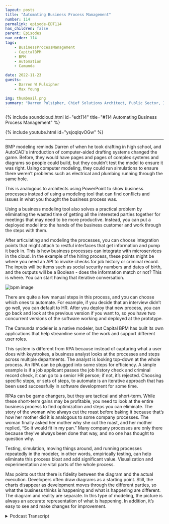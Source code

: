 ```yaml
---
layout: posts
title: "Automating Business Process Management"
number: 114
permalink: episode-EDT114
has_children: false
parent: Episodes
nav_order: 114
tags:
    - BusinessProcessManagement
    - CapitalBPM
    - BPM
    - Automation
    - Camunda

date: 2022-11-23
guests:
    - Darren W Pulsipher
    - Max Young

img: thumbnail.png
summary: "Darren Pulsipher, Chief Solutions Architect, Public Sector, Intel, and Max Young, CEO of Capital BPM, discuss operationalizing business process management with modeling programs."
---
```


{% include soundcloud.html id="edt114" title="#114 Automating Business Process Management" %}

{% include youtube.html id="ysjoqIqvOGw" %}

---

BMP modeling reminds Darren of when he took drafting in high school, and AutoCAD's introduction of computer-aided drafting systems changed the game.  Before, they would have pages and pages of complex systems and diagrams so people could build, but they couldn’t test the model to ensure it was right. Using computer modeling, they could run simulations to ensure there weren’t problems such as electrical and plumbing running through the same hole.

This is analogous to architects using PowerPoint to show business processes instead of using a modeling tool that can find conflicts and issues in what you thought the business process was.

Using a business modeling tool also solves a practical problem by eliminating the wasted time of getting all the interested parties together for meetings that may need to be more productive. Instead, you can put a deployed model into the hands of the business customer and work through the steps with them.

After articulating and modeling the processes, you can choose integration points that might attach to restful interfaces that get information and pump it back in. This is how business processes can integrate with microservices in the cloud. In the example of the hiring process, these points might be where you need an API to invoke checks for job history or criminal record. The inputs will be items such as social security numbers and dates of birth, and the outputs will be a Boolean - does the information match or not? This is where. You can start having that iterative conversation.

![bpm image](./bpm.png)

There are quite a few manual steps in this process, and you can choose which ones to automate. For example, if you decide that an interview didn’t go well, you can default to HR. After you deploy that new process, you can go back and look at the previous version if you want to, so you have two concurrent versions of the software working and deployed at the prototype.

The Camunda modeler is a native modeler, but Capital BPM has built its own applications that help streamline some of the work and support different user roles.

This system is different from RPA because instead of capturing what a user does with keystrokes, a business analyst looks at the processes and steps across multiple departments. The analyst is looking top-down at the whole process. An RPA can be plugged into some steps for efficiency. A simple example is if a job applicant passes the job history check and criminal record check, it can go to a senior HR person; if not, it’s rejected. Choosing specific steps, or sets of steps, to automate is an iterative approach that has been used successfully in software development for some time.

RPAs can be game changers, but they are tactical and short-term. While these short-term gains may be profitable, you need to look at the entire business process to find optimization and steps you can eliminate. The story of the woman who always cut the roast before baking it because that’s how her mother did it is analogous to some company processes. The woman finally asked her mother why she cut the roast, and her mother replied, “So it would fit in my pan.” Many company processes are only there because they’ve always been done that way, and no one has thought to question why.

Testing, simulation, moving things around, and running processes repeatedly in the modeler, in other words, empirically testing, can help eliminate this process bloat and add significant value. Visualization and experimentation are vital parts of the whole process.

Max points out that there is fidelity between the diagram and the actual execution. Developers often draw diagrams as a starting point. Still, the charts disappear as development moves through the different parties, so what the business thinks is happening and what is happening are different. The diagram and reality are separate.  In this type of modeling, the picture is always an accurate representation of what is happening. In addition, it’s easy to see and make changes for improvement. 


<details>
<summary> Podcast Transcript </summary>

<p>﻿1</p>
<p>Hello, this is Darren</p>
<p>Pulsipher, chief solutionarchitect of public sector at Intel.</p>
<p>And welcome to Embracing</p>
<p>Digital Transformation,where we investigate effective change,leveraging people, process and technology.</p>
<p>On today's episode, Optimizing.</p>
<p>Processes with Business Process Modeling.</p>
<p>Part two of my interview with Max Young,</p>
<p>CEO of Capital BPM.</p>
<p>Just so you know what this reminds me ofwhen I was in was I was in high school,</p>
<p>I took drafting.</p>
<p>Yeah.</p>
<p>So I was in three yearsof drafting in high schooland my junior yearthey introduced CAD systemsfor the first time,computer aided drafting systems, AutoCADand it was a huge shiftfrom drawing outbecause we had the big drafting boards,the whole thing,and you would have to draw pages and pagesfor complex systems, pages of diagramsso people could build them.</p>
<p>But you couldn't really test how could youtest that your model was right.</p>
<p>You, you did a lot of workand there was a lot of back and forthbetween the drafters, the architectsand the guys that had to build the thingsright.</p>
<p>All of a sudden, computer aided draftingcame along and they really used a modelinstead of.</p>
<p>That.</p>
<p>By using a model technique,now we could actually run simulationsof those modelsand see if there were any issues like,</p>
<p>Hey, did I have electrical and plumbinggoing through the same holes in a wall?</p>
<p>Well, that's a problem.</p>
<p>You don't want electricaland plumbing together, right.</p>
<p>And small things like that.</p>
<p>So what you're saying with this,this is very analogousto a lot of architectsare using PowerPoint presentationsto architector to show these business processes.</p>
<p>But if you use a modeling tool, itups the game so it it can find conflicts.</p>
<p>It can find issues in what you capturedor what you thought the business.</p>
<p>Process was not.</p>
<p>All right. So whatyou can actually see here, for example,that this thing has been deployed.</p>
<p>You know, it's at this particular step.</p>
<p>I can submit it, I can have logic,and it allows it to go one way or another.</p>
<p>And what I like about thisis that it solvesa really important problem for me.</p>
<p>And it's, again, a deeply pragmaticproblem, you know as well as I do.</p>
<p>What happenswhen you want to start a new project?</p>
<p>You sit down, you get, youknow, ten, 20 people into a room.</p>
<p>You guys shoot the breeze for about tenor 15 minutes about the kids in the snow.</p>
<p>You know, you talk about stuffsomebody might draw on a whiteboard,somebody takes notes, takes pictures.</p>
<p>There is an analyst in the room.</p>
<p>They go away and, you know,if you're lucky, you know,by the end of the week, they've typed outthe notes as senator everyone.</p>
<p>And then after you're done with that,you find a time when everybody elsecan get in the room again and again.</p>
<p>If you're lucky, somewhere in the next 2to 4 weeks, you have like a second meetingabout this, and you spend most of thatmeeting reviewing what you did previously.</p>
<p>And then you might be ableto move the ball forward in nature to.</p>
<p>Right.</p>
<p>I don't think I'm spellingany corporate secrets.</p>
<p>That's a no, no, no.</p>
<p>This is no, this is corporate. Right.</p>
<p>By here's what I just did.</p>
<p>I just went out and I builtand I deployed this.</p>
<p>I can put it into the handsof my customer, my business customers.</p>
<p>They can actually come in hereand they can say, well,</p>
<p>I'm going to actually drive this task.</p>
<p>Right? I'm I'm going to actually.</p>
<p>I want to step through it.</p>
<p>So you have. To push this. Wow.</p>
<p>Now I come over here and we see thatthe diagram is at this step,like itreally went through these processes.</p>
<p>And if I had told you to do like a checkfor a restfulcall here or here,you would have done those things.</p>
<p>So that's that's the nextthat's kind of the third part here is</p>
<p>I can take it from modelingto integration.</p>
<p>That's it.</p>
<p>So if I, if I, if I look at thethe steps here, we had to articulate.</p>
<p>Right, or capture the business processand articulate it, model it.</p>
<p>And now I can chooseintegration points in these steps.</p>
<p>I can say, hey, at this step</p>
<p>I'm attaching to a rest will interfacethat's out there that getsthat information for me and pumps back in.</p>
<p>So this is how I can integratebusiness processwith microservices or servicesthat are out there in the cloud, whatever.</p>
<p>Exactly.</p>
<p>So, so for example, you could say,hey, if we're going to do this project,the orange spots are the placeswhere we're going to need,you know, someone to come in and createan API for us that we can invokethe checks for job historyand checks for criminal reviewand what are going to bethe inputs and outputs of this?</p>
<p>Oh, well, you know, the inputs are goingto be the Social Security numberof the date of birth and the stateand and the outputs going to be a boolean.</p>
<p>You know, did you knowdoes the information match or does itnot match? Right.</p>
<p>So you can start havingthat iterative conversationand that becomes.</p>
<p>Yeah, so so this,yeah, this, this sounds a lotlike what we do in software development.</p>
<p>It is.</p>
<p>Right.</p>
<p>Which has been kind of missingin the business process or systemsanalyst space where this is mostly sits.</p>
<p>Right.</p>
<p>This mostly says, oh,</p>
<p>I've got a business analyst that's comein, help me do process improvement stuff.</p>
<p>But they're they're not modeling.</p>
<p>They're using, you know, Visio.</p>
<p>Visio is not a model. Right.</p>
<p>This is a drawing tool.</p>
<p>So I really like this.</p>
<p>And then you can drill downon, hey, here's some steps.</p>
<p>You could deploy this as a process today.</p>
<p>No, I just did. Right.</p>
<p>So this diagram,this is a deployed process.</p>
<p>Okay. So sweet.</p>
<p>There's a lot of manual stepsin this process.</p>
<p>No big deal. Yeah.</p>
<p>And that's why you actually.</p>
<p>Now I can choose which ones to automate.</p>
<p>I see what you're saying. Right.</p>
<p>And I can actually, like,do this really fast.</p>
<p>Like, let's say, for the sake of argument,</p>
<p>I want to puta decision on this interviewstaff and go, hey,if the interview didn't go well,maybe we push back to h.r.</p>
<p>And we say, you know,we push it back to the candidatewho said we have questions for you right?</p>
<p>So i can actually comein, i can evolve this, i can say, hey,you know, this is going to bemy default path here.</p>
<p>This is going to be,you know, an expression.</p>
<p>And that would be you know, I'veyeah, we've got toto put a lot of work in here,but we could be examining like a checkboxor whatever to indicatewhether we wantto move forward or not. Right.</p>
<p>And then we build this.</p>
<p>We say that we deploy it.</p>
<p>And now the thing that's actually deployedis this newer processwith the you know, with a gateway here.</p>
<p>And if I wanted to, I could go backand look at the previous version.</p>
<p>So I've got two concurrent versionsof the softwareworking and deployed rightnow, right at prototype.</p>
<p>That's bad and good.</p>
<p>And going at the same time. Right.</p>
<p>So you can actually see in here.</p>
<p>Yeah, like the datathat's going through the system.</p>
<p>So all right.</p>
<p>So I like, I like where we're headed hereif we so we've got our three selves.</p>
<p>What's the next step after</p>
<p>I've integrated.</p>
<p>Right. Because you show me some of that,some of the stuffbefore I can actually run.</p>
<p>You guys have a tool lintfor business process you.</p>
<p>So my thing is without being too braggyof our own stuff, we've actually built,you know, a couple of applicationsthat make this a, a more,a moreeasy thing to do.</p>
<p>So what I was showingwas the native okay on the modeler, butwe've built our own systemwhere you can kind of go on.</p>
<p>To help streamline.</p>
<p>Is it is it targeted primarily for isit targetedprimarily for business analyst?</p>
<p>It is men.</p>
<p>That are doing captureor is it for the developerthat's writing rest interfacesand things like that?</p>
<p>Who what?</p>
<p>So it's ait has support, different roles, right?</p>
<p>So initially you would have a businessanalyst or an SMB come in and sort ofdefine out, well, you know, here'sthe data model that we're working with.</p>
<p>Here is the workflow that we haveand the different rules that are involved.</p>
<p>You can actually have them come inas in this caseand go, Well, here'sa restful API that we're going to call.</p>
<p>Let'ssay this gets a list of all the customers.</p>
<p>And then,you know, we're going to have like a formand the form is going to say,display the customeror display all the different users andand we have like a one way, okay.</p>
<p>So you actually can take itto the next level, what I would callthe next level below testthat model where nowyou're actually creating the application.</p>
<p>Yeah, that's right.</p>
<p>On top of that model.</p>
<p>On top of that business processso that I can watch it go through,</p>
<p>I can drive it through, I can askusers for information, all that.</p>
<p>Yeah.</p>
<p>So for example, I could create a tableand I can say this tablewhen it loads, you know, it'sgoing to make a restful calland the restful callis going to be to say,</p>
<p>I don't know, loadall the customer is right.</p>
<p>So right.</p>
<p>So I want to kindof tease out a little bit onthis.</p>
<p>This is different than RPA. Yeah. Yeah.</p>
<p>Because RPA is I'm capturingwhat a user does with keystrokes, right.</p>
<p>It's doing that.</p>
<p>You guys are saying</p>
<p>I have a business analyst that comes in,really looks at the process and the steps.</p>
<p>Right.</p>
<p>Across multiple depart in in.</p>
<p>My opinion and.</p>
<p>Then. RPA.</p>
<p>Yeah. Would be a step in here. Right.</p>
<p>So you might have like.</p>
<p>Yeah I can see.</p>
<p>How we you know,when we review an applicationand the first thing we do iswe look at the boxesthat come in from criminal backgroundcheck and job history check.</p>
<p>And if that's true, then, you know,we pass it on to a senior h.r.</p>
<p>Person, otherwise we reject it, right?</p>
<p>So at that point, I might plug inlike an RPA step and here I go.</p>
<p>This is just going to invoke RPA, right?</p>
<p>Gotcha.</p>
<p>Okay, so that's that's the mainthat's the main difference.</p>
<p>You're looking top down the whole process.</p>
<p>Yeah, that's exactly right.</p>
<p>Across departments and an RPA isreally how a individualmight be doing a stepin that process or even a couple stepsin that process, whatever the case.</p>
<p>Absolutely right.</p>
<p>You know, RPA,you can get a really fast winlike, you know, creating a trueintegration that talks to the back end andand you put the security certificatesin place and all the right environmentsthat can take months.</p>
<p>Right.</p>
<p>Just from the bureaucratic architecture.</p>
<p>But you put an RPA bot in therethat just opens the email,it takes the two fields out and puts theminto the system and pushes the buttonand you just immediatelysolve the problem.</p>
<p>And in a couple of days ora couple of weeks, that might have takena really long timeto do in a quote unquote correct way.</p>
<p>And you always have the latitudeto come in and change thisand make it a trueintegration down the road.</p>
<p>Right.</p>
<p>And I like that approachbecause there's there's always a pointwhen you're designing a system like thiswhere you have to make a decision onhow howwhat is my return on the investment</p>
<p>I'm going to spend right nowby automating somethingand this I love thisbecause this gives you that opportunityto say, well,</p>
<p>I'm going to automate this step.</p>
<p>And that'show everything else is going to be manual.</p>
<p>But this one step I'm going to automateor the set of steps I'm going to automateand I'm good. I'm in good shape.</p>
<p>So I really like this iterativeapproach that we've been doing in softwaredevelopment for some time.</p>
<p>And it sounds likeyou're doing a great job at bringingthe things that we learned in softwaredevelopment over the last 30 yearsinto business processmanagement and business process.</p>
<p>So, you know, I think I saw a little bitabout some of the thingsthat you had built there, and I think youhad sort of done the same sort of thing.</p>
<p>Like you have a systemwhere you can visualizehow things interactand actually drive that.</p>
<p>And I think that's just what happenswhen you take smart peoplethat have to solve big problems.</p>
<p>We recognize the value of clarity.</p>
<p>Yeah, I like what you said there.</p>
<p>The visualization is key,right?</p>
<p>Because that's how you're communicating.</p>
<p>What's going on knowso and that gives you clarity.</p>
<p>I really like how you brought that out.</p>
<p>So that visualization really helpsother people understand what's going.</p>
<p>Yeah, we,you know, going back to like the,the martial arts metaphor and some ways</p>
<p>I think of the injection of RPAas sort of fighting dirty like,you know, you've got to do an integration.</p>
<p>Oh, all all my RPA buddies out there,forgive me.</p>
<p>Oh, I love it because I.</p>
<p>Know it. Is.</p>
<p>Yeah, it does work like that.</p>
<p>You get quick wins. Absolutely.</p>
<p>And I think that that'sthe highest compliment.</p>
<p>It's pragmatic.</p>
<p>You can solve a problem today, say thatif you took another path, you wouldn'tbe done talking about for two months.</p>
<p>I love that.</p>
<p>It iswithout putting too fine a point onit is a game changer,but it is, in my opinion, a tactical.</p>
<p>But it's a short term gain.</p>
<p>But it's enough, right?</p>
<p>You you could in a corporationthe size of intelor some of the ones that you knowthat we work withshort term gain by three months,millions of dollars.</p>
<p>But but you don't you don't want to restyour laurels on that short term gain.</p>
<p>Right. That's the problem. Right.</p>
<p>Right.</p>
<p>You need to see how that little processfits into this bigger process.</p>
<p>And you need to look at your full businessprocessesto to find optimizations,to find steps that I can get rid of.</p>
<p>I mean, we've had thisthere's this old story.</p>
<p>It's a funny story where this ladyis teaching her daughterhow to cook a Thanksgiving roast.</p>
<p>And she goes and she cuts theroast in half andand puts it in in the pan and cooks it.</p>
<p>And her daughter says, well,why do you cut the roast in half?</p>
<p>And she goes, Well, because my momtaught me to cut the roast in half.</p>
<p>So they asked Grandma, right, hey, why?</p>
<p>Why are you cutting roast?</p>
<p>You know, why did you do that?</p>
<p>And says,because the pan I used wasn't big enough.</p>
<p>But this processof cutting the roastpassed down from generation to generation.</p>
<p>We have stuff like that in our companiesall over the place.</p>
<p>Why are you doing it that way?</p>
<p>Well,because it's always been done that waywithout anyone sittingand really analyzing why?</p>
<p>What is the purpose of doing it?</p>
<p>So we end up with process bloatall over the place.</p>
<p>Yeah, yeah.</p>
<p>And and bureaucracies that fit in.</p>
<p>And I think that'swhere our training as engineers comes inbecause we have to be clear eyedand look at why are we doing it this way.</p>
<p>What is the benefits doesn't have onethat I'm that's a variablethat I failed to capture in this equationright andand testing simulationrunning things again and againlike one of the things that I loveto do as,as a stress relieving mechanism is once</p>
<p>I deploy a process,</p>
<p>I will pull it upand I'll start moving activities around.</p>
<p>I'll do this this thing before that thing,and I'll see if I can doparallel processing.</p>
<p>I'm, I'm playing with it.</p>
<p>I'm empirically testing itand that adds a value to it.</p>
<p>That does add a lot of value. Absolutely.</p>
<p>And it's somethingthat we need to be able to do more of.</p>
<p>And that is I don't know whatyou would call that permutationsjust test the model by pulling it aparta little bit or the processby rearranging things.</p>
<p>I call it experimentation again.</p>
<p>I like.</p>
<p>There you go.</p>
<p>That's the word</p>
<p>I was looking for experimentation.</p>
<p>We did something like this.</p>
<p>I was on a big projectat a former company, Cadence</p>
<p>Design Systems, where we were doinga running test of our softwareevery night and our software runswould take 24 hoursto test our software and we had to run it.</p>
<p>This is back in the good old dayswhere you had to run on HP X</p>
<p>Air x Solaris, all the flavors of Linux.</p>
<p>So we had these massive, massive gridsof compute, all compute resourcesthat we ran these tests onand we would run them one test on CPU,we would run front ways and the other oneon air X would run backwards.</p>
<p>So halfway through the nightwe would know like 12 hoursand we would know how the testgenerally did of crazy that we did that.</p>
<p>So we started looking at optimizing,how could we make this faster?</p>
<p>And we took the same approach.</p>
<p>What if I pulled things aparta little bit,move things around, group tests together?</p>
<p>If they failed, they failed earlyand I didn't run more tests.</p>
<p>We were able to get that cycletalent to about four or five.</p>
<p>So all of a sudden Icould run tests in the middle of the day,</p>
<p>I could run them at night, I could run.</p>
<p>So this whole idea of experimentationand the only reason we were able to dothat is because we could visualizeand we could see the stepsand how they interrelated.</p>
<p>And I love how this all fits together,right?</p>
<p>Yeah.</p>
<p>And and this should really empowerbusiness analyst and process engineershow to really do this rightinstead of I'm just going to copyexactly what we've always donein the same order we've always done that.</p>
<p>That's not the real benefitfrom absolutely right.</p>
<p>Absolutely right.</p>
<p>You literally couldn't have said thatany better.</p>
<p>I think that thethe thing that I really like about thisapproach is what and I'm not sayingit's the best approach in the world.</p>
<p>I know that there are softwareengineers just as goodor better than mewho take a completely different approach.</p>
<p>And I am sure they're.</p>
<p>Very they're just not as enlightenedas we are.</p>
<p>But I'm sure there are validcounterarguments.</p>
<p>But what I really like about thisis that it feeds the business.</p>
<p>And here's what I mean by that.</p>
<p>There is fidelity between the diagramand the actual execution.</p>
<p>A lot of timesin the business that you and I are,and we'll draw the diagramsand that will be the starting point.</p>
<p>But and then from there.</p>
<p>On, right, people,the developers make a compromise,they do something or anotherand it doesn't reflect back.</p>
<p>So what the business thinks is happeningand what it is really doing.</p>
<p>And what's.</p>
<p>Happened, they've separatedwhere with this the picture is the codeis always an accurate representationof what you're really doing.</p>
<p>And the business can come and look at youand go, No, dummy, you're doing it wrong.</p>
<p>Do step two before you dostep one, it'll save you a lot of trouble.</p>
<p>You know, we we hadwe had a system where we werechecking to seewhat country somebody was in.</p>
<p>And then based on that, we were givingyou were looking at what rewardsthey were entitled toand then giving them discounts.</p>
<p>We know we did this for a long time.</p>
<p>We model thatbecause the way I was showing youas a has a rule engine embedded into it.</p>
<p>And then one daywe showed it to the businessand they're like, Well, that's stupid.is in the United States.</p>
<p>Why don't you check for that first?</p>
<p>Why is it down at the bottomafter all these other kind of bottom?</p>
<p>Yeah.</p>
<p>Right.</p>
<p>Drastic improvementsbecause.</p>
<p>It's so I love</p>
<p>I love that the model it's not a diagram.</p>
<p>Right. That's what we want to get across.</p>
<p>It's a model and it drivesthe simulation,it drives the application itself.</p>
<p>It representsso I love how that's all tied together.</p>
<p>Max, this has been wonderful.</p>
<p>Yeah, Wichita. Wichita, 4 hours.</p>
<p>I already know.</p>
<p>That's about eight.</p>
<p>Our listeners will get tired.</p>
<p>So Max,thank you so much for coming on the show.</p>
<p>We most certainly will set itsome time again.</p>
<p>I really enjoyed this timeand thanks for having me on.</p>
<p>Thank you for listeningto Embracing Digital Transformation today.</p>
<p>If you enjoyed our podcast,give it five stars on your favoritepodcasting site or YouTube channel.</p>
<p>You can find out more informationabout embracing digital transformationand embracingdigital.orguntil next time, go outand do something wonderful.</p>

</details>
